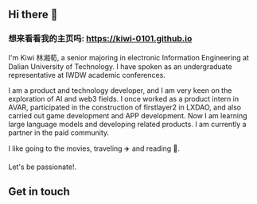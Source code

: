 ## Hi there 👋

### 想来看看我的主页吗: https://kiwi-0101.github.io

I'm Kiwi 林湘荀, a senior majoring in electronic Information Engineering at Dalian University of Technology. I have spoken as an undergraduate representative at IWDW academic conferences.

I am a product and technology developer, and I am very keen on the exploration of AI and web3 fields. I once worked as a product intern in AVAR, participated in the construction of firstlayer2 in LXDAO, and also carried out game development and APP development. Now I am learning large language models and developing related products. I am currently a partner in the paid community.

I like going to the movies, traveling ✈️ and reading 📘.

Let's be passionate!.  

## Get in touch

